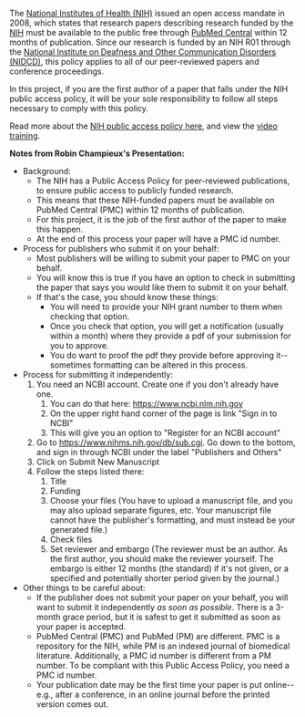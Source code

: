 The [National Institutes of Health (NIH)](https://www.nih.gov) issued an open access mandate in 2008, which states that research papers describing research funded by the [NIH](https://www.nih.gov) must be available to the public free through [PubMed Central](https://www.ncbi.nlm.nih.gov/pmc/) within 12 months of publication. Since our research is funded by an NIH R01 through the [National Institute on Deafness and Other Communication Disorders (NIDCD)](https://www.nidcd.nih.gov), this policy applies to all of our peer-reviewed papers and conference proceedings.

In this project, if you are the first author of a paper that falls under the NIH public access policy, it will be your sole responsibility to follow all steps necessary to comply with this policy.

Read more about the [NIH public access policy here](https://publicaccess.nih.gov), and view the [video training](https://www.youtube.com/watch?v=PVG_lkkoJuw&list=PLOEUwSnjvqBJS9LZs1vMoG6vcAbTAxq0H).

**Notes from Robin Champieux's Presentation:**

- Background:
    - The NIH has a Public Access Policy for peer-reviewed publications, to ensure public access to publicly funded research.
    - This means that these NIH-funded papers must be available on PubMed Central (PMC) within 12 months of publication. 
    - For this project, it is the job of the first author of the paper to make this happen.
    - At the end of this process your paper will have a PMC id number.
- Process for publishers who submit it on your behalf:
    - Most publishers will be willing to submit your paper to PMC on your behalf.
    - You will know this is true if you have an option to check in submitting the paper that says you would like them to submit it on your behalf.
    - If that's the case, you should know these things:
        - You will need to provide your NIH grant number to them when checking that option.
        - Once you check that option, you will get a notification (usually within a month) where they provide a pdf of your submission for you to approve.
        - You do want to proof the pdf they provide before approving it--sometimes formatting can be altered in this process.
- Process for submitting it independently:
    1. You need an NCBI account. Create one if you don't already have one.
        1. You can do that here: https://www.ncbi.nlm.nih.gov 
        2. On the upper right hand corner of the page is link "Sign in to NCBI"
        3. This will give you an option to "Register for an NCBI account"
    2. Go to https://www.nihms.nih.gov/db/sub.cgi. Go down to the bottom, and sign in through NCBI under the label "Publishers and Others"
    3. Click on Submit New Manuscript
    4. Follow the steps listed there:
        1. Title
        2. Funding
        3. Choose your files (You have to upload a manuscript file, and you may also upload separate figures, etc. Your manuscript file cannot have the publisher's formatting, and must instead be your generated file.)
        4. Check files
        5. Set reviewer and embargo (The reviewer must be an author. As the first author, you should make the reviewer yourself. The embargo is either 12 months (the standard) if it's not given, or a specified and potentially shorter period given by the journal.)
- Other things to be careful about:
    - If the publisher does not submit your paper on your behalf, you will want to submit it independently *as soon as possible*. There is a 3-month grace period, but it is safest to get it submitted as soon as your paper is accepted.
    - PubMed Central (PMC) and PubMed (PM) are different. PMC is a repository for the NIH, while PM is an indexed journal of biomedical literature. Additionally, a PMC id number is different from a PM number. To be compliant with this Public Access Policy, you need a PMC id number.
    - Your publication date may be the first time your paper is put online--e.g., after a conference, in an online journal before the printed version comes out.

